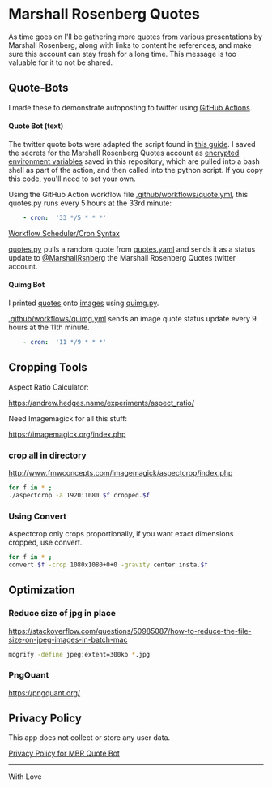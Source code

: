 # Marshall Rosenberg Quotes

As time goes on I'll be gathering more quotes from various presentations by Marshall Rosenberg, along with links to content he references, and make sure this account can stay fresh for a long time. This message is too valuable for it to not be shared. 

## Quote-Bots

I made these to demonstrate autoposting to twitter using [GitHub Actions](https://docs.github.com/en/actions/guides/building-and-testing-python).

#### Quote Bot (text)

The twitter quote bots were adapted the script found in [this guide](https://dototot.com/how-to-write-a-twitter-bot-with-python-and-tweepy/). I saved the secrets for the Marshall Rosenberg Quotes account as [encrypted environment variables](https://docs.github.com/en/actions/reference/encrypted-secrets) saved in this repository, which are pulled into a bash shell as part of the action, and then called into the python script. If you copy this code, you'll need to set your own.

Using the GitHub Action workflow file [.github/workflows/quote.yml](/.github/workflows/quote.yml), this quotes.py runs every 5 hours at the 33rd minute:

```yaml
    - cron:  '33 */5 * * *'
```

[Workflow Scheduler/Cron Syntax](https://docs.github.com/en/actions/reference/events-that-trigger-workflows#scheduled-events)

[quotes.py](quotes.py) pulls a random quote from [quotes.yaml](quotes.yaml) and sends it as a status update to [@MarshallRsnberg](https://twitter.com/marshallrsnberg) the Marshall Rosenberg Quotes twitter account.

#### Quimg Bot

I printed [quotes](text-to-image/quotes.yaml) onto [images](imgs) using [quimg.py](text-to-image/quimg.py).

[.github/workflows/quimg.yml](/.github/workflows/quimg.yml) sends an image quote status update every 9 hours at the 11th minute.

```yaml
    - cron:  '11 */9 * * *'
```

## Cropping Tools

Aspect Ratio Calculator:

https://andrew.hedges.name/experiments/aspect_ratio/

Need Imagemagick for all this stuff:

https://imagemagick.org/index.php

### crop all in directory

http://www.fmwconcepts.com/imagemagick/aspectcrop/index.php

```bash
for f in * ;
./aspectcrop -a 1920:1080 $f cropped.$f
```

### Using Convert 
Aspectcrop only crops proportionally, if you want exact dimensions cropped, use convert.

```bash
for f in * ;   
convert $f -crop 1080x1080+0+0 -gravity center insta.$f
```

## Optimization
### Reduce size of jpg in place

https://stackoverflow.com/questions/50985087/how-to-reduce-the-file-size-on-jpeg-images-in-batch-mac

```bash
mogrify -define jpeg:extent=300kb *.jpg
```

### PngQuant

https://pngquant.org/

## Privacy Policy

This app does not collect or store any user data.

[Privacy Policy for MBR Quote Bot](privacy.md)

---

With Love